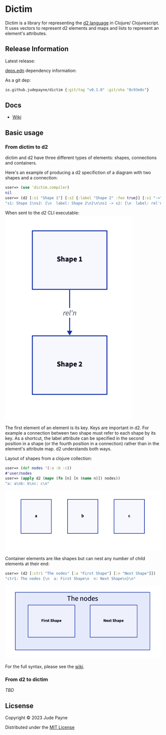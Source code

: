 # Dictim

Dictim is a library for representing the [d2 language](https://github.com/terrastruct/d2) in Clojure/ Clojurescript. It uses vectors to represent d2 elements and maps and lists to represent an element's attributes.

## Release Information

Latest release:

[deps.edn](https://clojure.org/reference/deps_and_cli) dependency information:

As a git dep:

```clojure
io.github.judepayne/dictim {:git/tag "v0.1.0" :git/sha "8c93e0c"}
``` 


## Docs

* [Wiki](https://github.com/judepayne/dictim/wiki)


## Basic usage

### From dictim to d2

dictim and d2 have three different types of elements: shapes, connections and containers.

Here's an example of producing a d2 specifiction of a diagram with two shapes and a connection:

```clojure
user=> (use 'dictim.compiler)
nil
user=> (d2 [:s1 "Shape 1"] [:s2 {:label "Shape 2" :foo true}] [:s1 "->" :s2 {:label "rel'n"}])
"s1: Shape 1\ns2: {\n  label: Shape 2\n}\n\ns1 -> s2: {\n  label: rel'n\n}\n\n"
```

When sent to the d2 CLI executable:
![](img/ex1.png)

The first element of an element is its key. Keys are important in d2. For example a connection between two shape must refer to each shape by its key.
As a shortcut, the label attribute can be specified in the second position in a shape (or the fourth position in a connection) rather than in the element's attribute map. d2 understands both ways.

Layout of shapes from a clojure collection:

```clojure
user=> (def nodes '(:a :b :c))
#'user/nodes
user=> (apply d2 (mapv (fn [n] [n (name n)]) nodes))
"a: a\nb: b\nc: c\n"
```

![](img/ex2.png)

Container elements are like shapes but can nest any number of child elements at their end:

```clojure
user=> (d2 [:ctr1 "The nodes" [:a "First Shape"] [:n "Next Shape"]])
"ctr1: The nodes {\n  a: First Shape\n  n: Next Shape\n}\n"
```

![](img/ex3.png)

For the full syntax, please see the [wiki](https://github.com/judepayne/dictim/wiki).


### From d2 to dictim


*TBD*


## Licsense

Copyright © 2023 Jude Payne

Distributed under the [MIT License](http://opensource.org/licenses/MIT)
